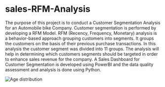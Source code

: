 # sales-RFM-Analysis
The purpose of this project is to conduct a Customer Segmentation Analysis for an Automobile bike Company. Customer segmentation is performed by developing a RFM Model. RFM (Recency, Frequency, Monetary) analysis is a behavior-based approach grouping customers into segments. It groups the customers on the basis of their previous purchase transactions. In this analysis the customer segment was divided into 11 groups. The analysis will help in determining which customers segments should be targeted in order to enhance sales revenue for the company. A Sales Dashboard for Customer Segmentation is developed using PowerBI and the data quality assessment and analysis is done using Python.

![Age distribution](https://github.com/Ahshamali/sales-RFM-Analysis/assets/96016885/3a3968af-a700-4a93-96e3-16c048c402d1)
